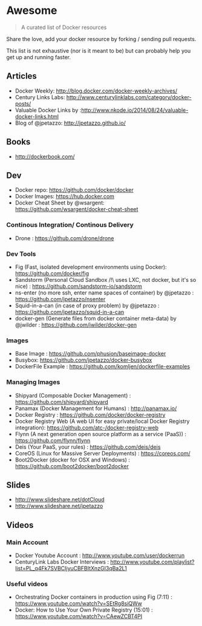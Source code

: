 # Awesome

> A curated list of Docker resources

Share the love, add your docker resource by forking / sending pull requests.

This list is not exhaustive (nor is it meant to be) but can probably help you get up and running faster. 

## Articles

* Docker Weekly: http://blog.docker.com/docker-weekly-archives/
* Century Links Labs: http://www.centurylinklabs.com/category/docker-posts/
* Valuable Docker Links by :http://www.nkode.io/2014/08/24/valuable-docker-links.html
* Blog of @jpetazzo: http://jpetazzo.github.io/

## Books

* http://dockerbook.com/
 
## Dev 

* Docker repo: https://github.com/docker/docker
* Docker Images: https://hub.docker.com
* Docker Cheat Sheet by @wsargent: https://github.com/wsargent/docker-cheat-sheet

### Continous Integration/ Continous Delivery

* Drone : https://github.com/drone/drone

### Dev Tools

* Fig (Fast, isolated development environments using Docker): https://github.com/docker/fig
* Sandstorm (Personal Cloud Sandbox /!\ uses LXC, not docker, but it's so nice) : https://github.com/sandstorm-io/sandstorm
* ns-enter (no more ssh, enter name spaces of container) by @jpetazzo : https://github.com/jpetazzo/nsenter
* Squid-in-a-can (in case of proxy problem) by @jpetazzo : https://github.com/jpetazzo/squid-in-a-can
* docker-gen (Generate files from docker container meta-data) by @jwilder : https://github.com/jwilder/docker-gen

### Images

* Base Image : https://github.com/phusion/baseimage-docker
* Busybox: https://github.com/jpetazzo/docker-busybox
* DockerFile Example : https://github.com/komljen/dockerfile-examples

### Managing Images

* Shipyard (Composable Docker Management) : https://github.com/shipyard/shipyard
* Panamax (Docker Management for Humans) : http://panamax.io/
* Docker Registry : https://github.com/docker/docker-registry
* Docker Registry Web (A web UI for easy private/local Docker Registry integration): https://github.com/atc-/docker-registry-web
* Flynn (A next generation open source platform as a service (PaaS)) : https://github.com/flynn/flynn
* Deis (Your PaaS, your rules) : https://github.com/deis/deis
* CoreOS (Linux for Massive Server Deployments) : https://coreos.com/
* Boot2Docker (docker for OSX and Windows) : https://github.com/boot2docker/boot2docker

## Slides

* http://www.slideshare.net/dotCloud
* http://www.slideshare.net/jpetazzo

## Videos

### Main Account

* Docker Youtube Account : http://www.youtube.com/user/dockerrun 
* CenturyLink Labs Docker Interviews : http://www.youtube.com/playlist?list=PL_q4Fk7SVBCIjyuCBFBItXnzGI3qBa2L1 

### Useful videos

* Orchestrating Docker containers in production using Fig (7:11) : https://www.youtube.com/watch?v=SEtRg8siQWw
* Docker: How to Use Your Own Private Registry (15:01) : https://www.youtube.com/watch?v=CAewZCBT4PI
